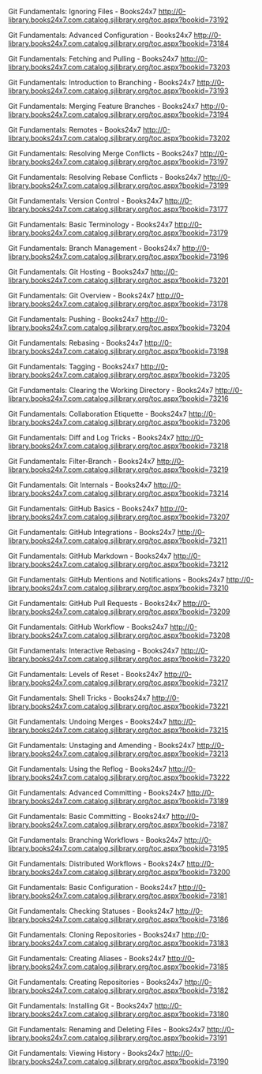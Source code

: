 Git Fundamentals: Ignoring Files - Books24x7
 http://0-library.books24x7.com.catalog.sjlibrary.org/toc.aspx?bookid=73192

Git Fundamentals: Advanced Configuration - Books24x7
 http://0-library.books24x7.com.catalog.sjlibrary.org/toc.aspx?bookid=73184

Git Fundamentals: Fetching and Pulling - Books24x7
 http://0-library.books24x7.com.catalog.sjlibrary.org/toc.aspx?bookid=73203

Git Fundamentals: Introduction to Branching - Books24x7
 http://0-library.books24x7.com.catalog.sjlibrary.org/toc.aspx?bookid=73193

Git Fundamentals: Merging Feature Branches - Books24x7
 http://0-library.books24x7.com.catalog.sjlibrary.org/toc.aspx?bookid=73194

Git Fundamentals: Remotes - Books24x7
 http://0-library.books24x7.com.catalog.sjlibrary.org/toc.aspx?bookid=73202

Git Fundamentals: Resolving Merge Conflicts - Books24x7
 http://0-library.books24x7.com.catalog.sjlibrary.org/toc.aspx?bookid=73197

Git Fundamentals: Resolving Rebase Conflicts - Books24x7
 http://0-library.books24x7.com.catalog.sjlibrary.org/toc.aspx?bookid=73199

Git Fundamentals: Version Control - Books24x7
 http://0-library.books24x7.com.catalog.sjlibrary.org/toc.aspx?bookid=73177

Git Fundamentals: Basic Terminology - Books24x7
 http://0-library.books24x7.com.catalog.sjlibrary.org/toc.aspx?bookid=73179

Git Fundamentals: Branch Management - Books24x7
 http://0-library.books24x7.com.catalog.sjlibrary.org/toc.aspx?bookid=73196

Git Fundamentals: Git Hosting - Books24x7
 http://0-library.books24x7.com.catalog.sjlibrary.org/toc.aspx?bookid=73201

Git Fundamentals: Git Overview - Books24x7
 http://0-library.books24x7.com.catalog.sjlibrary.org/toc.aspx?bookid=73178

Git Fundamentals: Pushing - Books24x7
 http://0-library.books24x7.com.catalog.sjlibrary.org/toc.aspx?bookid=73204

Git Fundamentals: Rebasing - Books24x7
 http://0-library.books24x7.com.catalog.sjlibrary.org/toc.aspx?bookid=73198

Git Fundamentals: Tagging - Books24x7
 http://0-library.books24x7.com.catalog.sjlibrary.org/toc.aspx?bookid=73205

Git Fundamentals: Clearing the Working Directory - Books24x7
 http://0-library.books24x7.com.catalog.sjlibrary.org/toc.aspx?bookid=73216

Git Fundamentals: Collaboration Etiquette - Books24x7
 http://0-library.books24x7.com.catalog.sjlibrary.org/toc.aspx?bookid=73206

Git Fundamentals: Diff and Log Tricks - Books24x7
 http://0-library.books24x7.com.catalog.sjlibrary.org/toc.aspx?bookid=73218

Git Fundamentals: Filter-Branch - Books24x7
 http://0-library.books24x7.com.catalog.sjlibrary.org/toc.aspx?bookid=73219

Git Fundamentals: Git Internals - Books24x7
 http://0-library.books24x7.com.catalog.sjlibrary.org/toc.aspx?bookid=73214

Git Fundamentals: GitHub Basics - Books24x7
 http://0-library.books24x7.com.catalog.sjlibrary.org/toc.aspx?bookid=73207

Git Fundamentals: GitHub Integrations - Books24x7
 http://0-library.books24x7.com.catalog.sjlibrary.org/toc.aspx?bookid=73211

Git Fundamentals: GitHub Markdown - Books24x7
 http://0-library.books24x7.com.catalog.sjlibrary.org/toc.aspx?bookid=73212

Git Fundamentals: GitHub Mentions and Notifications - Books24x7
 http://0-library.books24x7.com.catalog.sjlibrary.org/toc.aspx?bookid=73210

Git Fundamentals: GitHub Pull Requests - Books24x7
 http://0-library.books24x7.com.catalog.sjlibrary.org/toc.aspx?bookid=73209

Git Fundamentals: GitHub Workflow - Books24x7
 http://0-library.books24x7.com.catalog.sjlibrary.org/toc.aspx?bookid=73208

Git Fundamentals: Interactive Rebasing - Books24x7
 http://0-library.books24x7.com.catalog.sjlibrary.org/toc.aspx?bookid=73220

Git Fundamentals: Levels of Reset - Books24x7
 http://0-library.books24x7.com.catalog.sjlibrary.org/toc.aspx?bookid=73217

Git Fundamentals: Shell Tricks - Books24x7
 http://0-library.books24x7.com.catalog.sjlibrary.org/toc.aspx?bookid=73221

Git Fundamentals: Undoing Merges - Books24x7
 http://0-library.books24x7.com.catalog.sjlibrary.org/toc.aspx?bookid=73215

Git Fundamentals: Unstaging and Amending - Books24x7
 http://0-library.books24x7.com.catalog.sjlibrary.org/toc.aspx?bookid=73213

Git Fundamentals: Using the Reflog - Books24x7
 http://0-library.books24x7.com.catalog.sjlibrary.org/toc.aspx?bookid=73222

Git Fundamentals: Advanced Committing - Books24x7
 http://0-library.books24x7.com.catalog.sjlibrary.org/toc.aspx?bookid=73189

Git Fundamentals: Basic Committing - Books24x7
 http://0-library.books24x7.com.catalog.sjlibrary.org/toc.aspx?bookid=73187

Git Fundamentals: Branching Workflows - Books24x7
 http://0-library.books24x7.com.catalog.sjlibrary.org/toc.aspx?bookid=73195

Git Fundamentals: Distributed Workflows - Books24x7
 http://0-library.books24x7.com.catalog.sjlibrary.org/toc.aspx?bookid=73200

Git Fundamentals: Basic Configuration - Books24x7
 http://0-library.books24x7.com.catalog.sjlibrary.org/toc.aspx?bookid=73181

Git Fundamentals: Checking Statuses - Books24x7
 http://0-library.books24x7.com.catalog.sjlibrary.org/toc.aspx?bookid=73186

Git Fundamentals: Cloning Repositories - Books24x7
 http://0-library.books24x7.com.catalog.sjlibrary.org/toc.aspx?bookid=73183

Git Fundamentals: Creating Aliases - Books24x7
 http://0-library.books24x7.com.catalog.sjlibrary.org/toc.aspx?bookid=73185

Git Fundamentals: Creating Repositories - Books24x7
 http://0-library.books24x7.com.catalog.sjlibrary.org/toc.aspx?bookid=73182

Git Fundamentals: Installing Git - Books24x7
 http://0-library.books24x7.com.catalog.sjlibrary.org/toc.aspx?bookid=73180

Git Fundamentals: Renaming and Deleting Files - Books24x7
 http://0-library.books24x7.com.catalog.sjlibrary.org/toc.aspx?bookid=73191

Git Fundamentals: Viewing History - Books24x7
 http://0-library.books24x7.com.catalog.sjlibrary.org/toc.aspx?bookid=73190

